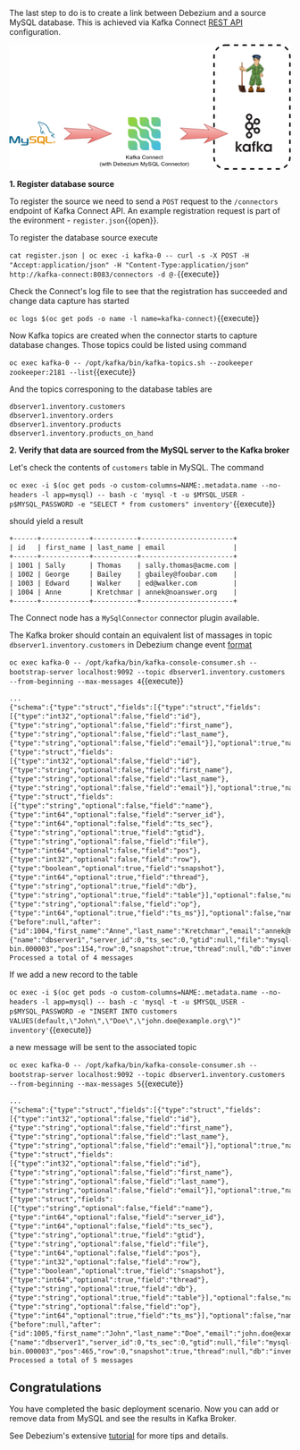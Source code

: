 The last step to do is to create a link between Debezium and a source MySQL database.
This is achieved via Kafka Connect [REST API](https://docs.confluent.io/current/connect/restapi.html) configuration.

![Complete deployment](../../assets/intro-openshift/debezium-getting-started/minimal-deployment.png)

**1. Register database source**

To register the source we need to send a `POST` request to the `/connectors` endpoint of Kafka Connect API.
An example registration request is part of the evironment - `register.json`{{open}}.

To register the database source execute

``cat register.json | oc exec -i kafka-0 -- curl -s -X POST -H "Accept:application/json" -H "Content-Type:application/json" http://kafka-connect:8083/connectors -d @-``{{execute}}

Check the Connect's log file to see that the registration has succeeded and change data capture has started

``oc logs $(oc get pods -o name -l name=kafka-connect)``{{execute}}

Now Kafka topics are created when the connector starts to capture database changes.
Those topics could be listed using command

``oc exec kafka-0 -- /opt/kafka/bin/kafka-topics.sh --zookeeper zookeeper:2181 --list``{{execute}}

And the topics corresponing to the database tables are

    dbserver1.inventory.customers
    dbserver1.inventory.orders
    dbserver1.inventory.products
    dbserver1.inventory.products_on_hand

**2. Verify that data are sourced from the MySQL server to the Kafka broker**

Let's check the contents of `customers` table in MySQL. The command

``oc exec -i $(oc get pods -o custom-columns=NAME:.metadata.name --no-headers -l app=mysql) -- bash -c 'mysql -t -u $MYSQL_USER -p$MYSQL_PASSWORD -e "SELECT * from customers" inventory'``{{execute}}

should yield a result

    +------+------------+-----------+-----------------------+
    | id   | first_name | last_name | email                 |
    +------+------------+-----------+-----------------------+
    | 1001 | Sally      | Thomas    | sally.thomas@acme.com |
    | 1002 | George     | Bailey    | gbailey@foobar.com    |
    | 1003 | Edward     | Walker    | ed@walker.com         |
    | 1004 | Anne       | Kretchmar | annek@noanswer.org    |
    +------+------------+-----------+-----------------------+

The Connect node has a `MySqlConnector` connector plugin available.

The Kafka broker should contain an equivalent list of massages in topic `dbserver1.inventory.customers` in Debezium change event [format](http://debezium.io/docs/configuration/event-flattening/)

``oc exec kafka-0 -- /opt/kafka/bin/kafka-console-consumer.sh --bootstrap-server localhost:9092 --topic dbserver1.inventory.customers --from-beginning --max-messages 4``{{execute}}

    ...
    {"schema":{"type":"struct","fields":[{"type":"struct","fields":[{"type":"int32","optional":false,"field":"id"},{"type":"string","optional":false,"field":"first_name"},{"type":"string","optional":false,"field":"last_name"},{"type":"string","optional":false,"field":"email"}],"optional":true,"name":"dbserver1.inventory.customers.Value","field":"before"},{"type":"struct","fields":[{"type":"int32","optional":false,"field":"id"},{"type":"string","optional":false,"field":"first_name"},{"type":"string","optional":false,"field":"last_name"},{"type":"string","optional":false,"field":"email"}],"optional":true,"name":"dbserver1.inventory.customers.Value","field":"after"},{"type":"struct","fields":[{"type":"string","optional":false,"field":"name"},{"type":"int64","optional":false,"field":"server_id"},{"type":"int64","optional":false,"field":"ts_sec"},{"type":"string","optional":true,"field":"gtid"},{"type":"string","optional":false,"field":"file"},{"type":"int64","optional":false,"field":"pos"},{"type":"int32","optional":false,"field":"row"},{"type":"boolean","optional":true,"field":"snapshot"},{"type":"int64","optional":true,"field":"thread"},{"type":"string","optional":true,"field":"db"},{"type":"string","optional":true,"field":"table"}],"optional":false,"name":"io.debezium.connector.mysql.Source","field":"source"},{"type":"string","optional":false,"field":"op"},{"type":"int64","optional":true,"field":"ts_ms"}],"optional":false,"name":"dbserver1.inventory.customers.Envelope","version":1},"payload":{"before":null,"after":{"id":1004,"first_name":"Anne","last_name":"Kretchmar","email":"annek@noanswer.org"},"source":{"name":"dbserver1","server_id":0,"ts_sec":0,"gtid":null,"file":"mysql-bin.000003","pos":154,"row":0,"snapshot":true,"thread":null,"db":"inventory","table":"customers"},"op":"c","ts_ms":1513066125526}}
    Processed a total of 4 messages
    
If we add a new record to the table

``oc exec -i $(oc get pods -o custom-columns=NAME:.metadata.name --no-headers -l app=mysql) -- bash -c 'mysql -t -u $MYSQL_USER -p$MYSQL_PASSWORD -e "INSERT INTO customers VALUES(default,\"John\",\"Doe\",\"john.doe@example.org\")" inventory'``{{execute}}

a new message will be sent to the associated topic

``oc exec kafka-0 -- /opt/kafka/bin/kafka-console-consumer.sh --bootstrap-server localhost:9092 --topic dbserver1.inventory.customers --from-beginning --max-messages 5``{{execute}}

    ...
    {"schema":{"type":"struct","fields":[{"type":"struct","fields":[{"type":"int32","optional":false,"field":"id"},{"type":"string","optional":false,"field":"first_name"},{"type":"string","optional":false,"field":"last_name"},{"type":"string","optional":false,"field":"email"}],"optional":true,"name":"dbserver1.inventory.customers.Value","field":"before"},{"type":"struct","fields":[{"type":"int32","optional":false,"field":"id"},{"type":"string","optional":false,"field":"first_name"},{"type":"string","optional":false,"field":"last_name"},{"type":"string","optional":false,"field":"email"}],"optional":true,"name":"dbserver1.inventory.customers.Value","field":"after"},{"type":"struct","fields":[{"type":"string","optional":false,"field":"name"},{"type":"int64","optional":false,"field":"server_id"},{"type":"int64","optional":false,"field":"ts_sec"},{"type":"string","optional":true,"field":"gtid"},{"type":"string","optional":false,"field":"file"},{"type":"int64","optional":false,"field":"pos"},{"type":"int32","optional":false,"field":"row"},{"type":"boolean","optional":true,"field":"snapshot"},{"type":"int64","optional":true,"field":"thread"},{"type":"string","optional":true,"field":"db"},{"type":"string","optional":true,"field":"table"}],"optional":false,"name":"io.debezium.connector.mysql.Source","field":"source"},{"type":"string","optional":false,"field":"op"},{"type":"int64","optional":true,"field":"ts_ms"}],"optional":false,"name":"dbserver1.inventory.customers.Envelope","version":1},"payload":{"before":null,"after":{"id":1005,"first_name":"John","last_name":"Doe","email":"john.doe@example.org"},"source":{"name":"dbserver1","server_id":0,"ts_sec":0,"gtid":null,"file":"mysql-bin.000003","pos":465,"row":0,"snapshot":true,"thread":null,"db":"inventory","table":"customers"},"op":"c","ts_ms":1513068550815}}
    Processed a total of 5 messages

## Congratulations

You have completed the basic deployment scenario.
Now you can add or remove data from MySQL and see the results in Kafka Broker.

See Debezium's extensive [tutorial](http://debezium.io/docs/tutorial/) for more tips and details.
